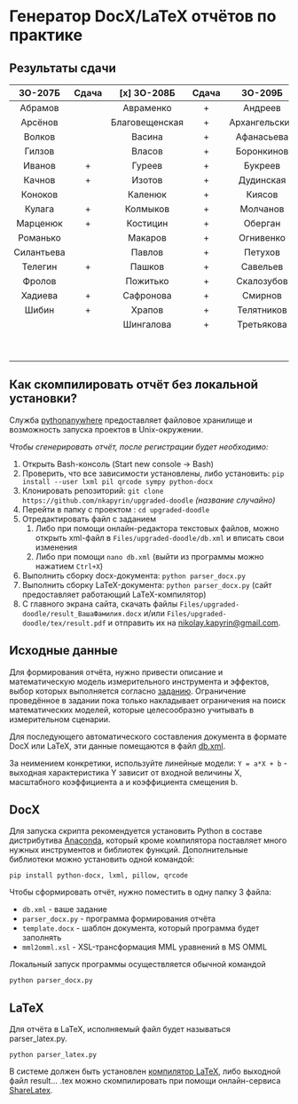# Генератор DocX/LaTeX отчётов по практике

## Результаты сдачи

|    3О-207Б    | Сдача | [x] 3О-208Б   | Сдача |     3О-209Б   | Сдача |    3О-210Б    | Сдача |
|:-------------:|:-----:|:-------------:|:-----:|:-------------:|:-----:|:-------------:|:-----:|
| Абрамов       |       | Авраменко     |   +   | Андреев       |       | Белова        |       |
| Арсёнов       |       | Благовещенская|   +   | Архангельский |       | Варганов      |       |
| Волков        |       | Васина        |   +   | Афанасьева    |       | Викулов       |       |
| Гилзов        |       | Власов        |   +   | Боронкинов    |       | Вишкарёв      |       |
| Иванов        |   +   | Гуреев        |   +   | Букреев       |   +   | Волков        |       |
| Качнов        |   +   | Изотов        |   +   | Дудинская     |       | Гугава        |       |
| Коноков       |       | Каленюк       |   +   | Киясов        |       | Ефременков    |       |
| Кулага        |   +   | Колмыков      |   +   | Молчанов      |       | Задоя         |       |
| Марценюк      |   +   | Костицин      |   +   | Оберган       |       | Затевалова    |       |
| Романько      |       | Макаров       |   +   | Огнивенко     |       | Ильясов       |       |
| Силантьева    |       | Павлов        |   +   | Петухов       |       | Максимов      |       |
| Телегин       |   +   | Пашков        |   +   | Савельев      |       | Маласай       |       |
| Фролов        |       | Пожитько      |   +   | Скалозубов    |       | Николаев      |       |
| Хадиева       |   +   | Сафронова     |   +   | Смирнов       |       | Овчиников     |       |
| Шибин         |   +   | Храпов        |   +   | Телятников    |   +   | Туруснова     |       |
|               |       | Шингалова     |   +   | Третьякова    |       | Уварова       |       |
|               |       |               |       |               |       | Холоянц       |       |
|               |       |               |       |               |       | Ярцев         |       |

## Как скомпилировать отчёт без локальной установки?

Служба [pythonanywhere](https://www.pythonanywhere.com) предоставляет файловое хранилище и возможность запуска проектов в Unix-окружении.

*Чтобы сгенерировать отчёт, после регистрации будет необходимо:*

1. Открыть Bash-консоль (Start new console -> Bash)
2. Проверить, что все зависимости установлены, либо установить: `pip install --user lxml pil qrcode sympy python-docx`
3. Клонировать репозиторий: `git clone https://github.com/nkapyrin/upgraded-doodle` _(название случайно)_
4. Перейти в папку с проектом : `cd upgraded-doodle`
5. Отредактировать файл с заданием
    1. Либо при помощи онлайн-редактора текстовых файлов, можно открыть xml-файл в `Files/upgraded-doodle/db.xml` и вписать свои изменения
    2. Либо при помощи `nano db.xml` (выйти из программы можно нажатием `Ctrl+X`)
6. Выполнить сборку docx-документа: `python parser_docx.py`
7. Выполнить сборку LaTeX-документа: `python parser_docx.py` (сайт предоставляет работающий LaTeX-компилятор)
8. С главного экрана сайта, скачать файлы `Files/upgraded-doodle/result_ВашаФамилия.docx` и/или `Files/upgraded-doodle/tex/result.pdf` и отправить их на nikolay.kapyrin@gmail.com.


## Исходные данные

Для формирования отчёта, нужно привести описание и математическую модель измерительного инструмента и эффектов, выбор которых выполняется согласно [заданию](assignment.pdf). Ограничение проведённое в задании пока только накладывает ограничения на поиск математических моделей, которые целесообразно учитывать в измерительном сценарии.

Для последующего автоматического составления документа в формате DocX или LaTeX, эти данные помещаются в файл [db.xml](assignment.pdf).

За неимением конкретики, используйте линейные модели: `Y = a*X + b` - выходная характеристика Y зависит от входной величины X, масштабного коэффициента a и коэффициента смещения b.

## DocX

Для запуска скрипта рекомендуется установить Python в составе дистрибутива [Anaconda](https://www.continuum.io/downloads), который кроме компилятора поставляет много нужных инструментов и библиотек функций. Дополнительные библиотеки можно установить одной командой:

`pip install python-docx, lxml, pillow, qrcode`

Чтобы сформировать отчёт, нужно поместить в одну папку 3 файла:

* `db.xml` - ваше задание
* `parser_docx.py` - программа формирования отчёта
* `template.docx` - шаблон документа, который программа будет заполнять
* `mml2omml.xsl` - XSL-трансформация MML уравнений в MS OMML

Локальный запуск программы осуществляется обычной командой

`python parser_docx.py`

## LaTeX

Для отчёта в LaTeX, исполняемый файл будет называться parser_latex.py.

`python parser_latex.py`

В системе должен быть установлен [компилятор LaTeX](http://www.tug.org/texlive/), либо выходной файл result... .tex можно скомпилировать при помощи онлайн-сервиса [ShareLatex](https://ru.sharelatex.com/).
